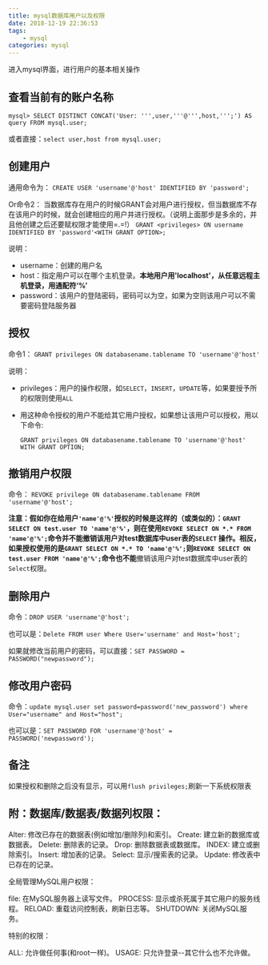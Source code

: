 ```yaml
---
title: mysql数据库用户以及权限
date: 2018-12-19 22:36:53
tags: 
    - mysql
categories: mysql
---
```

进入mysql界面，进行用户的基本相关操作

## 查看当前有的账户名称

`mysql> SELECT DISTINCT CONCAT('User: ''',user,'''@''',host,''';') AS query FROM mysql.user;` 

或者直接：`select user,host from mysql.user;`

## 创建用户
<!--more-->
通用命令为：
`CREATE USER 'username'@'host' IDENTIFIED BY 'password';`

Or命令2：
当数据库存在用户的时候GRANT会对用户进行授权，但当数据库不存在该用户的时候，就会创建相应的用户并进行授权。（说明上面那步是多余的，并且他创建之后还要赋权限才能使用=.=!）
`GRANT <privileges> ON username IDENTIFIED BY 'password'<WITH GRANT OPTION>;`

说明：

+ username：创建的用户名
+ host：指定用户可以在哪个主机登录。**本地用户用'localhost'，从任意远程主机登录，用通配符‘%’**
+ password：该用户的登陆密码，密码可以为空，如果为空则该用户可以不需要密码登陆服务器

## 授权

命令1：
`GRANT privileges ON databasename.tablename TO 'username'@'host'`

说明：

+ privileges：用户的操作权限，如`SELECT`，`INSERT`，`UPDATE`等，如果要授予所的权限则使用`ALL`

+ 用这种命令授权的用户不能给其它用户授权，如果想让该用户可以授权，用以下命令:

  ```
  GRANT privileges ON databasename.tablename TO 'username'@'host' WITH GRANT OPTION;
  ```

## 撤销用户权限

命令：
`REVOKE privilege ON databasename.tablename FROM 'username'@'host';`

**注意：**假如你在给用户`'name'@'%'`授权的时候是这样的（或类似的）：`GRANT SELECT ON test.user TO 'name'@'%'`，则在使用`REVOKE SELECT ON *.* FROM 'name'@'%';`命令并不能撤销该用户对test数据库中user表的`SELECT` 操作。**相反**，如果授权使用的是`GRANT SELECT ON *.* TO 'name'@'%';`则`REVOKE SELECT ON test.user FROM 'name'@'%';`命令也**不能**撤销该用户对test数据库中user表的`Select`权限。

## 删除用户

命令：`DROP USER 'username'@'host';`

也可以是：`Delete FROM user Where User='username' and Host='host';`

如果就修改当前用户的密码，可以直接：`SET PASSWORD = PASSWORD("newpassword");`

## 修改用户密码

命令：`update mysql.user set password=password('new_password') where User="username" and Host="host";`

也可以是：`SET PASSWORD FOR 'username'@'host' = PASSWORD('newpassword');`

## 备注

如果授权和删除之后没有显示，可以用`flush privileges;`刷新一下系统权限表

## 附：数据库/数据表/数据列权限：

Alter: 修改已存在的数据表(例如增加/删除列)和索引。
Create: 建立新的数据库或数据表。
Delete: 删除表的记录。
Drop: 删除数据表或数据库。
INDEX: 建立或删除索引。
Insert: 增加表的记录。
Select: 显示/搜索表的记录。
Update: 修改表中已存在的记录。

全局管理MySQL用户权限：

file: 在MySQL服务器上读写文件。
PROCESS: 显示或杀死属于其它用户的服务线程。
RELOAD: 重载访问控制表，刷新日志等。
SHUTDOWN: 关闭MySQL服务。

特别的权限：

ALL: 允许做任何事(和root一样)。
USAGE: 只允许登录--其它什么也不允许做。